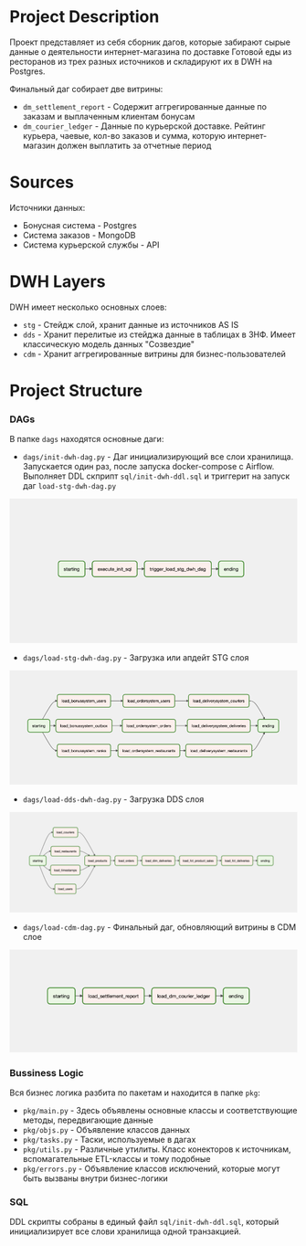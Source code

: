 # Project Description
Проект представляет из себя сборник дагов, которые забирают сырые данные о деятельности интернет-магазина по доставке Готовой еды из ресторанов из трех разных источников и складируют их в DWH на Postgres.

Финальный даг собирает две витрины:
- `dm_settlement_report` - Содержит аггрегированные данные по заказам и выплаченным клиентам бонусам
- `dm_courier_ledger` - Данные по курьерской доставке. Рейтинг курьера, чаевые, кол-во заказов и сумма, которую интернет-магазин должен выплатить за отчетные период

# Sources
Источники данных:
- Бонусная система - Postgres
- Система заказов - MongoDB
- Система курьерской службы - API 

# DWH Layers
DWH имеет несколько основных слоев:
- `stg` - Стейдж слой, хранит данные из источников AS IS
- `dds` - Хранит перелитые из стейджа данные в таблицах в 3НФ. Имеет классическую модель данных "Созвездие"
- `cdm` - Хранит аггрегированные витрины для бизнес-пользователей

# Project Structure
### DAGs
В папке `dags` находятся основные даги:
- `dags/init-dwh-dag.py` - Даг инициализирующий все слои хранилища. Запускается один раз, после запуска docker-compose с Airflow. Выполняет DDL скприпт `sql/init-dwh-ddl.sql` и триггерит на запуск даг `load-stg-dwh-dag.py`

![init-dwh-dag](https://github.com/Leonidee/three-source-dwh/blob/master/addons/init-dwh-dag.png?raw=true)

- `dags/load-stg-dwh-dag.py`  - Загрузка или апдейт STG слоя

![load-stg-dwh-dag](https://github.com/Leonidee/three-source-dwh/blob/master/addons/load-stg-dwh-dag.png?raw=true)

- `dags/load-dds-dwh-dag.py` - Загрузка DDS слоя

![load-dds-dwh-dag](https://github.com/Leonidee/three-source-dwh/blob/master/addons/load-dds-dwh-dag.png?raw=true)

- `dags/load-cdm-dag.py` - Финальный даг, обновляющий витрины в CDM слое

![load-cdm-dag](https://github.com/Leonidee/three-source-dwh/blob/master/addons/load-cdm-dag.png?raw=true)

### Bussiness Logic
Вся бизнес логика разбита по пакетам и находится в папке `pkg`:

- `pkg/main.py` - Здесь объявлены основные классы и соответствующие методы, передвигающие данные
- `pkg/objs.py` - Объявление классов данных
- `pkg/tasks.py` - Таски, используемые в дагах
- `pkg/utils.py` - Различные утилиты. Класс конекторов к источникам, вспомагательные ETL-классы и тому подобные
- `pkg/errors.py` - Объявление классов исключений, которые могут быть вызваны внутри бизнес-логики

### SQL
DDL скрипты собраны в единый файл `sql/init-dwh-ddl.sql`, который инициализирует все слови хранилища одной транзакцией.
